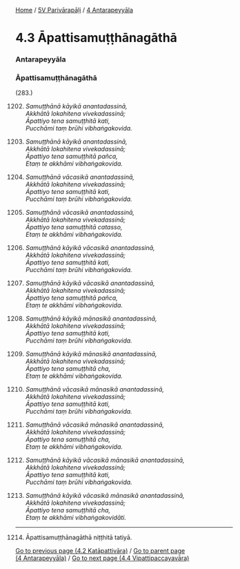 
[Home](/) / [5V Parivārapāḷi](/tipitaka/5V.md) / [4 Antarapeyyāla](/tipitaka/5V/4.md)

# 4.3 Āpattisamuṭṭhānagāthā

### Antarapeyyāla

### Āpattisamuṭṭhānagāthā

(283.)

1202. _Samuṭṭhānā kāyikā anantadassinā,_  
_Akkhātā lokahitena vivekadassinā;_  
_Āpattiyo tena samuṭṭhitā kati,_  
_Pucchāmi taṃ brūhi vibhaṅgakovida._  


1203. _Samuṭṭhānā kāyikā anantadassinā,_  
_Akkhātā lokahitena vivekadassinā;_  
_Āpattiyo tena samuṭṭhitā pañca,_  
_Etaṃ te akkhāmi vibhaṅgakovida._  


1204. _Samuṭṭhānā vācasikā anantadassinā,_  
_Akkhātā lokahitena vivekadassinā;_  
_Āpattiyo tena samuṭṭhitā kati,_  
_Pucchāmi taṃ brūhi vibhaṅgakovida._  


1205. _Samuṭṭhānā vācasikā anantadassinā,_  
_Akkhātā lokahitena vivekadassinā;_  
_Āpattiyo tena samuṭṭhitā catasso,_  
_Etaṃ te akkhāmi vibhaṅgakovida._  


1206. _Samuṭṭhānā kāyikā vācasikā anantadassinā,_  
_Akkhātā lokahitena vivekadassinā;_  
_Āpattiyo tena samuṭṭhitā kati,_  
_Pucchāmi taṃ brūhi vibhaṅgakovida._  


1207. _Samuṭṭhānā kāyikā vācasikā anantadassinā,_  
_Akkhātā lokahitena vivekadassinā;_  
_Āpattiyo tena samuṭṭhitā pañca,_  
_Etaṃ te akkhāmi vibhaṅgakovida._  


1208. _Samuṭṭhānā kāyikā mānasikā anantadassinā,_  
_Akkhātā lokahitena vivekadassinā;_  
_Āpattiyo tena samuṭṭhitā kati,_  
_Pucchāmi taṃ brūhi vibhaṅgakovida._  


1209. _Samuṭṭhānā kāyikā mānasikā anantadassinā,_  
_Akkhātā lokahitena vivekadassinā;_  
_Āpattiyo tena samuṭṭhitā cha,_  
_Etaṃ te akkhāmi vibhaṅgakovida._  


1210. _Samuṭṭhānā vācasikā mānasikā anantadassinā,_  
_Akkhātā lokahitena vivekadassinā;_  
_Āpattiyo tena samuṭṭhitā kati,_  
_Pucchāmi taṃ brūhi vibhaṅgakovida._  


1211. _Samuṭṭhānā vācasikā mānasikā anantadassinā,_  
_Akkhātā lokahitena vivekadassinā;_  
_Āpattiyo tena samuṭṭhitā cha,_  
_Etaṃ te akkhāmi vibhaṅgakovida._  


1212. _Samuṭṭhānā kāyikā vācasikā mānasikā anantadassinā,_  
_Akkhātā lokahitena vivekadassinā;_  
_Āpattiyo tena samuṭṭhitā kati,_  
_Pucchāmi taṃ brūhi vibhaṅgakovida._  


1213. _Samuṭṭhānā kāyikā vācasikā mānasikā anantadassinā,_  
_Akkhātā lokahitena vivekadassinā;_  
_Āpattiyo tena samuṭṭhitā cha,_  
_Etaṃ te akkhāmi vibhaṅgakovidāti._  


---

1214. Āpattisamuṭṭhānagāthā niṭṭhitā tatiyā.



[Go to previous page (4.2 Katāpattivāra)](/tipitaka/5V/4/4.2.md) / [Go to parent page (4 Antarapeyyāla)](/tipitaka/5V/4.md) / [Go to next page (4.4 Vipattipaccayavāra)](/tipitaka/5V/4/4.4.md)


